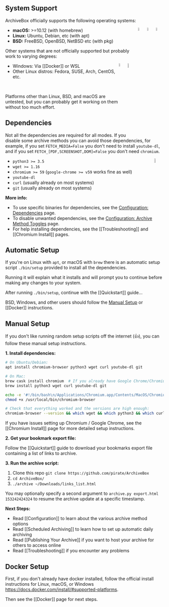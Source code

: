 ## System Support

ArchiveBox officially supports the following operating systems:

<img src="https://cdn0.iconfinder.com/data/icons/flat-round-system/512/freebsd-512.png" width="5%" align="right"/>
<img src="https://assets.ubuntu.com/v1/c5cb0f8e-picto-ubuntu.svg" width="5%" align="right"/>
<img src="https://i.imgur.com/Ue9BI7n.png" width="5%" align="right"/>

* **macOS:** >=10.12 (with homebrew)
* **Linux:** Ubuntu, Debian, etc (with apt)
* **BSD:** FreeBSD, OpenBSD, NetBSD etc (with pkg)

Other systems that are not officially supported but probably work to varying degrees:

<img src="https://camo.githubusercontent.com/fa6d5c12609ed8a3ba1163b96f9e9979b8f59b0d/687474703a2f2f7765732e696f2f566663732f636f6e74656e74" width="6%" align="right"/>
<img src="http://files.softicons.com/download/system-icons/web0.2ama-icons-by-chrfb/png/256x256/Operating%20System%20-%20Windows.png" width="5%" align="right"/>


 * Windows: Via [[Docker]] or WSL
 * Other Linux distros: Fedora, SUSE, Arch, CentOS, etc.

<br/>

Platforms other than Linux, BSD, and macOS are untested, but you can probably get it working on them without too much effort.

## Dependencies

Not all the dependencies are required for all modes. If you disable some archive methods you can avoid those dependencies, for example, if you set `FETCH_MEDIA=False` you don't need to install `youtube-dl`, and if you set `FETCH_[PDF,SCREENSHOT,DOM]=False` you don't need `chromium`.

<img src="https://lh4.googleusercontent.com/KWaqSJ_J9nSaGZugZWGR_mC18xxbGj2pVScriSzP8hX7KiUSw6L3VVL8rhDxQKIwxaCsfSFUO1B2pipEM4h7L-HJOGXo7yZK8a3DBVERwqfEZ8GxpeHPwh8P4LSkqVjPGRx5XYs" width="6%" align="right"/>

 - `python3 >= 3.5`
 - `wget >= 1.16`
 - `chromium >= 59` (`google-chrome >= v59` works fine as well)
 - `youtube-dl`
 - `curl` (usually already on most systems)
 - `git` (usually already on most systems)

**More info:**
 - To use specific binaries for dependencies, see the [Configuration: Dependencies](Configuration#dependency-options) page.
 - To disable unwanted dependencies, see the [Configuration: Archive Method Toggles](Configuration#archive-method-toggles) page.  
 - For help installing dependencies, see the [[Troubleshooting]] and [[Chromium Install]] pages.

## Automatic Setup

If you're on Linux with `apt`, or macOS with `brew` there is an automatic setup script `./bin/setup` provided to install all the dependencies.

Running it will explain what it installs and will prompt you to continue before making any changes to your system.

After running `./bin/setup`, continue with the [[Quickstart]] guide...

BSD, Windows, and other users should follow the [Manual Setup](#manual-setup) or [[Docker]] instructions.

## Manual Setup

If you don't like running random setup scripts off the internet (:+1:), you can follow these manual setup instructions.

**1. Install dependencies:** 

```bash
# On Ubuntu/Debian:
apt install chromium-browser python3 wget curl youtube-dl git
```

```bash
# On Mac:
brew cask install chromium  # If you already have Google Chrome/Chromium in /Applications/, skip this command
brew install python3 wget curl youtube-dl git

echo -e '#!/bin/bash\n/Applications/Chromium.app/Contents/MacOS/Chromium "$@"' > /usr/local/bin/chromium-browser
chmod +x /usr/local/bin/chromium-browser
```

```bash
# Check that everything worked and the versions are high enough:
chromium-browser --version && which wget && which python3 && which curl && echo "[√] All dependencies installed."
```

If you have issues setting up Chromium / Google Chrome, see the [[Chromium Install]] page for more detailed setup instructions.

**2. Get your bookmark export file:**

Follow the [[Quickstart]] guide to download your bookmarks export file containing a list of links to archive.

**3. Run the archive script:**

1. Clone this repo `git clone https://github.com/pirate/ArchiveBox`
2. `cd ArchiveBox/`
3. `./archive ~/Downloads/links_list.html`

You may optionally specify a second argument to `archive.py export.html 153242424324` to resume the archive update at a specific timestamp.

**Next Steps:**

 - Read [[Configuration]] to learn about the various archive method options
 - Read [[Scheduled Archiving]] to learn how to set up automatic daily archiving
 - Read [[Publishing Your Archive]] if you want to host your archive for others to access online
 - Read [[Troubleshooting]] if you encounter any problems


## Docker Setup

First, if you don't already have docker installed, follow the official install instructions for Linux, macOS, or Windows https://docs.docker.com/install/#supported-platforms.


Then see the [[Docker]] page for next steps.